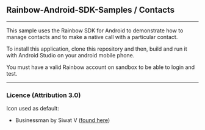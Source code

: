 ## Rainbow-Android-SDK-Samples / Contacts
---

This sample uses the Rainbow SDK for Android to demonstrate how to manage contacts and to make a native call with a particular contact.

To install this application, clone this repository and then, build and run it with Android Studio on your android mobile phone.

You must have a valid Rainbow account on sandbox to be able to login and test.

---

### Licence (Attribution 3.0)

Icon used as default:

- Businessman by Siwat V ([found here](https://www.iconfinder.com/icons/2377634/business_businessman_man_officer_work_icon#size=128))